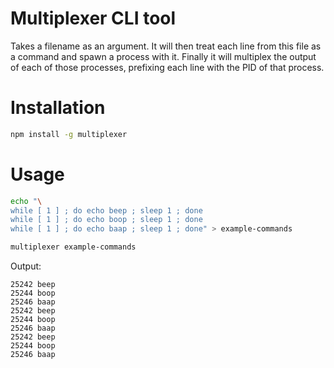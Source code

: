 # Multiplexer CLI tool

Takes a filename as an argument. It will then treat each line from this file as a command and spawn a process with it. Finally it will multiplex the output of each of those processes, prefixing each line with the PID of that process.

# Installation

``` sh
npm install -g multiplexer
```

# Usage

``` sh
echo "\
while [ 1 ] ; do echo beep ; sleep 1 ; done
while [ 1 ] ; do echo boop ; sleep 1 ; done
while [ 1 ] ; do echo baap ; sleep 1 ; done" > example-commands

multiplexer example-commands
```

Output:

```
25242 beep
25244 boop
25246 baap
25242 beep
25244 boop
25246 baap
25242 beep
25244 boop
25246 baap
```
